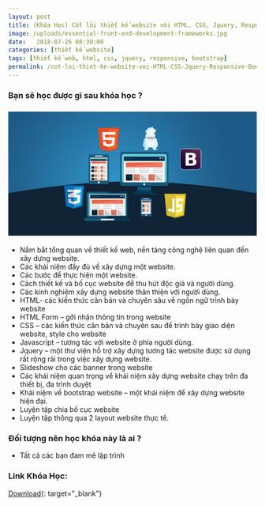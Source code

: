 ```yaml
---
layout: post
title: (Khóa Học) Cốt lỏi thiết kế website với HTML, CSS, Jquery, Responsive, Bootstrap, dàn layout từ Photoshop
image: /uploads/essential-front-end-development-frameworks.jpg
date:   2018-07-26 08:30:00
categories: [thiết kế website]
tags: [thiết kế web, html, css, jquery, responsive, bootstrap]
permalink: /cot-loi-thiet-ke-website-voi-HTML-CSS-Jquery-Responsive-Bootstrap/
---
```

### Bạn sẽ học được g&igrave; sau kh&oacute;a học ?
### ![](/uploads/essential-front-end-development-frameworks.jpg)
* Nắm bắt tổng quan về thiết kế web, nền tảng c&ocirc;ng nghệ li&ecirc;n quan đến x&acirc;y dựng website.
* C&aacute;c khải niệm đầy đủ về x&acirc;y dựng một website.
* C&aacute;c bước để thực hiện một website.
* C&aacute;ch thiết kế v&agrave; bố cục website để thu h&uacute;t độc giả v&agrave; người d&ugrave;ng.
* C&aacute;c kinh nghiệm x&acirc;y dựng website th&acirc;n thiện với người d&ugrave;ng.
* HTML- c&aacute;c kiến thức căn bản v&agrave; chuy&ecirc;n s&acirc;u về ng&ocirc;n ngữ tr&igrave;nh b&agrave;y website
* HTML Form – gởi nhận th&ocirc;ng tin trong website
* CSS – c&aacute;c kiến thức căn bản v&agrave; chuy&ecirc;n sau để tr&igrave;nh b&agrave;y giao diện website, style cho website
* Javascript – tương t&aacute;c với website ở ph&iacute;a người d&ugrave;ng.
* Jquery – một thư viện hỗ trợ x&acirc;y dựng tương t&aacute;c website được sử dụng rất rộng r&atilde;i trong việc x&acirc;y dựng website.
* Slideshow cho c&aacute;c banner trong website
* C&aacute;c kh&aacute;i niệm quan trọng về kh&aacute;i niệm x&acirc;y dựng website chạy tr&ecirc;n đa thiết bị, đa tr&igrave;nh duyệt
* Kh&aacute;i niệm về bootstrap website – một kh&aacute;i niệm để x&acirc;y dựng website hiện đại.
* Luyện tập chia bố cục website
* Luyện tập th&ocirc;ng qua 2 layout website thực tế.

### Đối tượng n&ecirc;n học kh&oacute;a n&agrave;y l&agrave; ai ?

* Tất cả c&aacute;c bạn đam m&ecirc; lập tr&igrave;nh

### Link Kh&oacute;a Học:

[Download](https://acieduvn-my.sharepoint.com/:f:/g/personal/nhanhq_aci_edu_vn1/ErhGI6vlszZMnpzU23zyP6cB0I_AP24jqni2SZqDUO_bHA?e=sAP8Pu){: target="_blank"}

&nbsp;

